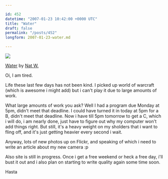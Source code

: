 ```yaml
---

id: 452
datetime: "2007-01-23 10:42:00 +0000 UTC"
title: "Water"
draft: false
permalink: "/posts/452"
longform: 2007-01-23-water.md

---
```


<a href="http://www.flickr.com/photos/icco/366800081/" title="photo sharing"><img src="http://farm1.static.flickr.com/142/366800081_a6e5b0b864.jpg" class="flickr-photo" /></a>   

<span class="flickr-caption"><a href="http://www.flickr.com/photos/icco/366800081/">Water</a> by <a href="http://www.flickr.com/people/icco/">Nat W.</a></span>

Oi, I am tired.

Life these last few days has not been kind. I picked up world of warcraft (which is awesome i might add) but i can't play it due to large amounts of work.

What large amounts of work you ask? Well I had a program due Monday at 5pm, didn't meet that deadline. I could have turned it in today at 5pm for a B, didn't meet that deadline. Now i have till 5pm tomorrow to get a C, which i will do, i am nearly done, just have to figure out why my computer won't add things right. But still, it's a heavy weight on my sholders that i want to fling off, and it's just getting heavier every second i wait.

Anyway, lots of new photos up on Flickr, and speaking of which i need to write an article about my new camera :p

Also site is still in progress. Once i get a free weekend or heck a free day, i'll bust it out and i also plan on starting to write quality again some time soon.

Hasta

